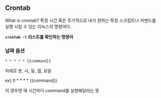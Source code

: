 ## Crontab

What is crontab? 특정 시간 혹은 주기적으로 내가 원하는 특정 스크립트나 커맨드를 실행 시킬 수 있는 리눅스의 명령어다.

**`crontab -l` 리스트를 확인하는 명령어**


### 날짜 옵션

```
* * * * * {{command}}
```

차례로 분, 시, 일, 월, 요일


ex) 0 * * * * {{command}}

이 경우엔 매 시간마다 command를 실행해달라는 뜻